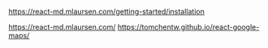 


https://react-md.mlaursen.com/getting-started/installation

https://react-md.mlaursen.com/
https://tomchentw.github.io/react-google-maps/
